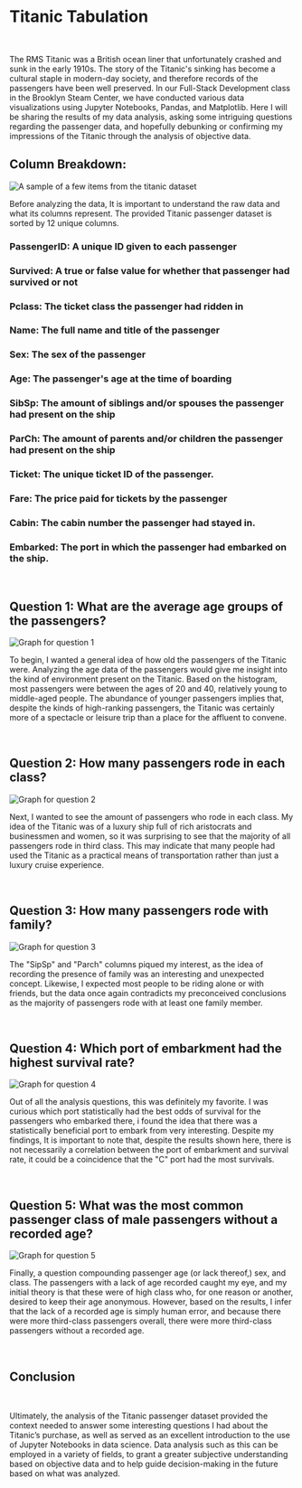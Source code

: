 # Titanic Tabulation

<br>

The RMS Titanic was a British ocean liner that unfortunately crashed and sunk in the early 1910s. The story of the Titanic's sinking has become a cultural staple in modern-day society, and therefore records of the passengers have been well preserved. In our Full-Stack Development class in the Brooklyn Steam Center, we have conducted various data visualizations using Jupyter Notebooks, Pandas, and Matplotlib. Here I will be sharing the results of my data analysis, asking some intriguing questions regarding the passenger data, and hopefully debunking or confirming my impressions of the Titanic through the analysis of objective data.

## Column Breakdown:

<img src="/images/titanic_tabulation/titanic_columns.png" alt="A sample of a few items from the titanic dataset">

<br>

Before analyzing the data, It is important to understand the raw data and what its columns represent. The provided Titanic passenger dataset is sorted by 12 unique columns.
### PassengerID: A unique ID given to each passenger 
### Survived: A true or false value for whether that passenger had survived or not
### Pclass: The ticket class the passenger had ridden in
### Name: The full name and title of the passenger
### Sex: The sex of the passenger
### Age: The passenger's age at the time of boarding
### SibSp: The amount of siblings and/or spouses the passenger had present on the ship
### ParCh: The amount of parents and/or children the passenger had present on the ship
### Ticket: The unique ticket ID of the passenger.
### Fare: The price paid for tickets by the passenger
### Cabin: The cabin number the passenger had stayed in.
### Embarked: The port in which the passenger had embarked on the ship.

<br>

## Question 1: What are the average age groups of the passengers?

<img src="/images/titanic_tabulation/q1.png" alt="Graph for question 1">

<br>

To begin, I wanted a general idea of how old the passengers of the Titanic were. Analyzing the age data of the passengers would give me insight into the kind of environment present on the Titanic. Based on the histogram, most passengers were between the ages of 20 and 40, relatively young to middle-aged people. The abundance of younger passengers implies that, despite the kinds of high-ranking passengers, the Titanic was certainly more of a spectacle or leisure trip than a place for the affluent to convene.

<br>

## Question 2: How many passengers rode in each class?

<img src="/images/titanic_tabulation/q2.png" alt="Graph for question 2">

<br>

Next, I wanted to see the amount of passengers who rode in each class. My idea of the Titanic was of a luxury ship full of rich aristocrats and businessmen and women, so it was surprising to see that the majority of all passengers rode in third class. This may indicate that many people had used the Titanic as a practical means of transportation rather than just a luxury cruise experience.

<br>

## Question 3: How many passengers rode with family?

<img src="/images/titanic_tabulation/q3.png" alt="Graph for question 3">

<br>

The "SipSp" and "Parch" columns piqued my interest, as the idea of recording the presence of family was an interesting and unexpected concept. Likewise, I expected most people to be riding alone or with friends, but the data once again contradicts my preconceived conclusions as the majority of passengers rode with at least one family member.

<br>

## Question 4: Which port of embarkment had the highest survival rate?

 <img src="/images/titanic_tabulation/q4.png" alt="Graph for question 4">

 <br>

 Out of all the analysis questions, this was definitely my favorite. I was curious which port statistically had the best odds of survival for the passengers who embarked there, i found the idea that there was a statistically beneficial port to embark from very interesting. Despite my findings, It is important to note that, despite the results shown here, there is not necessarily a correlation between the port of embarkment and survival rate, it could be a coincidence that the "C" port had the most survivals.

<br>

## Question 5: What was the most common passenger class of male passengers without a recorded age?

<img src="/images/titanic_tabulation/q5.png" alt="Graph for question 5">

<br>

Finally, a question compounding passenger age (or lack thereof,) sex, and class. The passengers with a lack of age recorded caught my eye, and my initial theory is that these were of high class who, for one reason or another, desired to keep their age anonymous. However, based on the results, I infer that the lack of a recorded age is simply human error, and because there were more third-class passengers overall, there were more third-class passengers without a recorded age.

<br>

## Conclusion

<br>

Ultimately, the analysis of the Titanic passenger dataset provided the context needed to answer some interesting questions I had about the Titanic’s purchase, as well as served as an excellent introduction to the use of Jupyter Notebooks in data science. Data analysis such as this can be employed in a variety of fields, to grant a greater subjective understanding based on objective data and to help guide decision-making in the future based on what was analyzed.